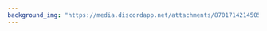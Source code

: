 ```yaml
---
background_img: "https://media.discordapp.net/attachments/870171421450596376/890128099893719100/unknown.png?width=806&height=453"
---
```

